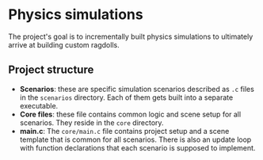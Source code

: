 # Physics simulations

The project's goal is to incrementally built physics simulations to ultimately arrive
at building custom ragdolls.

## Project structure

- **Scenarios**: these are specific simulation scenarios described as `.c` files in the `scenarios` directory. Each of them gets built into a separate executable.
- **Core files**: these file contains common logic and scene setup for all scenarios. They reside in the `core` directory.
- **main.c**: The `core/main.c` file contains project setup and a scene template that is common for all scenarios. There is also an update loop with function declarations that each scenario is supposed to implement.


